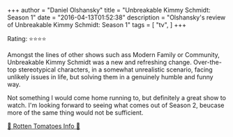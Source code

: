 +++
author = "Daniel Olshansky"
title = "Unbreakable Kimmy Schmidt: Season 1"
date = "2016-04-13T01:52:38"
description = "Olshansky's review of Unbreakable Kimmy Schmidt: Season 1"
tags = [
    "tv",
]
+++

Rating: ⭐⭐⭐⭐

Amongst the lines of other shows such ass Modern Family or Community, Unbreakable Kimmy Schmidt was a new and refreshing change. Over-the-top stereotypical characters, in a somewhat unrealistic scenario, facing unlikely issues in life, but solving them in a genuinely humble and funny way. 

Not something I would come home running to, but definitely a great show to watch. I'm looking forward to seeing what comes out of Season 2, beucase more of the same thing would not be sufficient.

[🍅 Rotten Tomatoes Info 🍅](https://www.rottentomatoes.com//tv/unbreakable_kimmy_schmidt/s01)